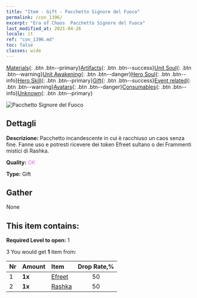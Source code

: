```yaml
---
title: "Item - Gift - Pacchetto Signore del Fuoco"
permalink: /con_1396/
excerpt: "Era of Chaos  Pacchetto Signore del Fuoco"
last_modified_at: 2021-04-26
locale: it
ref: "con_1396.md"
toc: false
classes: wide
---
```

 [Materials](/ItemsIT/){: .btn .btn--primary}[Artifacts](/ItemsIT/Artifacts/){: .btn .btn--success}[Unit Soul](/ItemsIT/UnitSoul/){: .btn .btn--warning}[Unit Awakening](/ItemsIT/UnitAwakening/){: .btn .btn--danger}[Hero Soul](/ItemsIT/HeroSoul/){: .btn .btn--info}[Hero Skill](/ItemsIT/HeroSkill/){: .btn .btn--primary}[Gift](/ItemsIT/Gift/){: .btn .btn--success}[Event related](/ItemsIT/Events/){: .btn .btn--warning}[Avatars](/ItemsIT/Avatars/){: .btn .btn--danger}[Consumables](/ItemsIT/Consumables/){: .btn .btn--info}[Unknown](/ItemsIT/Unknown/){: .btn .btn--primary}

 ![Pacchetto Signore del Fuoco](/images/t/i_907010.png)

## Dettagli
 **Descrizione:** Pacchetto incandescente in cui è racchiuso un caos senza fine. Fanne uso e potresti ricevere dei token Efreet sultano o dei Frammenti mistici di Rashka.

 **Quality:** <span style="color: #DA70D6">OK</span>

 **Type:** Gift

## Gather

  None

## This item contains:

 **Required Level to open:** 1

 3 You would get **1** item  from:

  | Nr | Amount |     Item    | Drop Rate,% |
  |:---|:-------|:------------|:---------:|
  | 1 |  **1x** | [Efreet](/ItemsIT/unt_231/) | 50 | 
  | 2 |  **1x** | [Rashka](/ItemsIT/her_384/) | 50 | 
